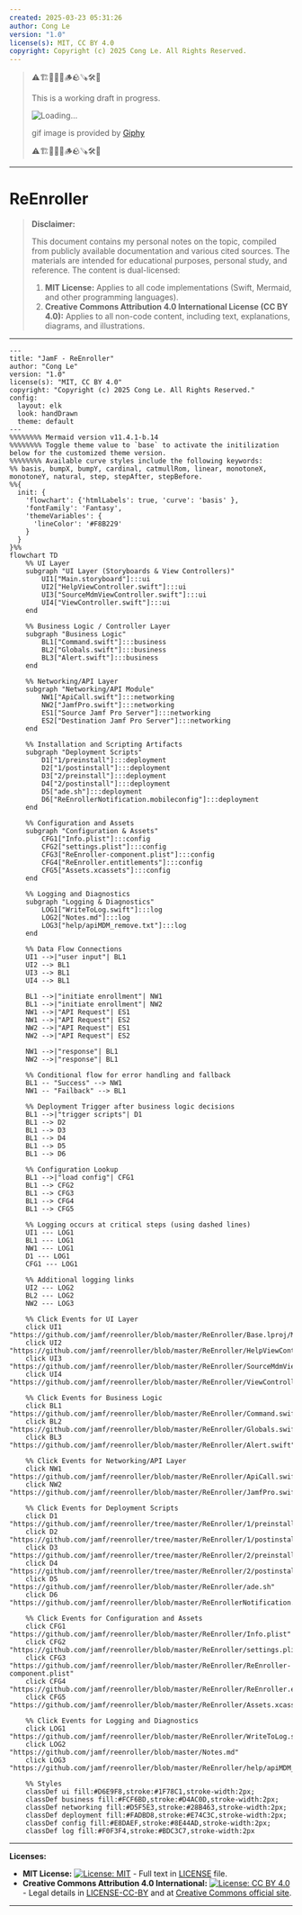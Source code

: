 ```yaml
---
created: 2025-03-23 05:31:26
author: Cong Le
version: "1.0"
license(s): MIT, CC BY 4.0
copyright: Copyright (c) 2025 Cong Le. All Rights Reserved.
---
```


> ⚠️🏗️🚧🦺🧱🪵🪨🪚🛠️👷
> 
> This is a working draft in progress.
> 
> ![Loading...](https://media3.giphy.com/media/v1.Y2lkPTc5MGI3NjExeGNsOXdrYjc0ZWFteWI4eGx5anAzaW5iZjRmd3F4NGpueTVudHFjNSZlcD12MV9pbnRlcm5hbF9naWZfYnlfaWQmY3Q9Zw/ZO9b1ntYVJmjZlsWlm/giphy.gif)
> 
> gif image is provided by [Giphy](https://giphy.com)
> 
> ⚠️🏗️🚧🦺🧱🪵🪨🪚🛠️👷

----



# ReEnroller
> **Disclaimer:**
>
> This document contains my personal notes on the topic,
> compiled from publicly available documentation and various cited sources.
> The materials are intended for educational purposes, personal study, and reference.
> The content is dual-licensed:
> 1. **MIT License:** Applies to all code implementations (Swift, Mermaid, and other programming languages).
> 2. **Creative Commons Attribution 4.0 International License (CC BY 4.0):** Applies to all non-code content, including text, explanations, diagrams, and illustrations.
---


```mermaid
---
title: "JamF - ReEnroller"
author: "Cong Le"
version: "1.0"
license(s): "MIT, CC BY 4.0"
copyright: "Copyright (c) 2025 Cong Le. All Rights Reserved."
config:
  layout: elk
  look: handDrawn
  theme: default
---
%%%%%%%% Mermaid version v11.4.1-b.14
%%%%%%%% Toggle theme value to `base` to activate the initilization below for the customized theme version.
%%%%%%%% Available curve styles include the following keywords:
%% basis, bumpX, bumpY, cardinal, catmullRom, linear, monotoneX, monotoneY, natural, step, stepAfter, stepBefore.
%%{
  init: {
    'flowchart': {'htmlLabels': true, 'curve': 'basis' },
    'fontFamily': 'Fantasy',
    'themeVariables': {
      'lineColor': '#F8B229'
    }
  }
}%%
flowchart TD
    %% UI Layer
    subgraph "UI Layer (Storyboards & View Controllers)"
        UI1["Main.storyboard"]:::ui
        UI2["HelpViewController.swift"]:::ui
        UI3["SourceMdmViewController.swift"]:::ui
        UI4["ViewController.swift"]:::ui
    end

    %% Business Logic / Controller Layer
    subgraph "Business Logic"
        BL1["Command.swift"]:::business
        BL2["Globals.swift"]:::business
        BL3["Alert.swift"]:::business
    end

    %% Networking/API Layer
    subgraph "Networking/API Module"
        NW1["ApiCall.swift"]:::networking
        NW2["JamfPro.swift"]:::networking
        ES1["Source Jamf Pro Server"]:::networking
        ES2["Destination Jamf Pro Server"]:::networking
    end

    %% Installation and Scripting Artifacts
    subgraph "Deployment Scripts"
        D1["1/preinstall"]:::deployment
        D2["1/postinstall"]:::deployment
        D3["2/preinstall"]:::deployment
        D4["2/postinstall"]:::deployment
        D5["ade.sh"]:::deployment
        D6["ReEnrollerNotification.mobileconfig"]:::deployment
    end

    %% Configuration and Assets
    subgraph "Configuration & Assets"
        CFG1["Info.plist"]:::config
        CFG2["settings.plist"]:::config
        CFG3["ReEnroller-component.plist"]:::config
        CFG4["ReEnroller.entitlements"]:::config
        CFG5["Assets.xcassets"]:::config
    end

    %% Logging and Diagnostics
    subgraph "Logging & Diagnostics"
        LOG1["WriteToLog.swift"]:::log
        LOG2["Notes.md"]:::log
        LOG3["help/apiMDM_remove.txt"]:::log
    end

    %% Data Flow Connections
    UI1 -->|"user input"| BL1
    UI2 --> BL1
    UI3 --> BL1
    UI4 --> BL1

    BL1 -->|"initiate enrollment"| NW1
    BL1 -->|"initiate enrollment"| NW2
    NW1 -->|"API Request"| ES1
    NW1 -->|"API Request"| ES2
    NW2 -->|"API Request"| ES1
    NW2 -->|"API Request"| ES2

    NW1 -->|"response"| BL1
    NW2 -->|"response"| BL1

    %% Conditional flow for error handling and fallback
    BL1 -- "Success" --> NW1
    NW1 -- "Failback" --> BL1

    %% Deployment Trigger after business logic decisions
    BL1 -->|"trigger scripts"| D1
    BL1 --> D2
    BL1 --> D3
    BL1 --> D4
    BL1 --> D5
    BL1 --> D6

    %% Configuration Lookup
    BL1 -->|"load config"| CFG1
    BL1 --> CFG2
    BL1 --> CFG3
    BL1 --> CFG4
    BL1 --> CFG5

    %% Logging occurs at critical steps (using dashed lines)
    UI1 --- LOG1
    BL1 --- LOG1
    NW1 --- LOG1
    D1 --- LOG1
    CFG1 --- LOG1

    %% Additional logging links
    UI2 --- LOG2
    BL2 --- LOG2
    NW2 --- LOG3

    %% Click Events for UI Layer
    click UI1 "https://github.com/jamf/reenroller/blob/master/ReEnroller/Base.lproj/Main.storyboard"
    click UI2 "https://github.com/jamf/reenroller/blob/master/ReEnroller/HelpViewController.swift"
    click UI3 "https://github.com/jamf/reenroller/blob/master/ReEnroller/SourceMdmViewController.swift"
    click UI4 "https://github.com/jamf/reenroller/blob/master/ReEnroller/ViewController.swift"

    %% Click Events for Business Logic
    click BL1 "https://github.com/jamf/reenroller/blob/master/ReEnroller/Command.swift"
    click BL2 "https://github.com/jamf/reenroller/blob/master/ReEnroller/Globals.swift"
    click BL3 "https://github.com/jamf/reenroller/blob/master/ReEnroller/Alert.swift"

    %% Click Events for Networking/API Layer
    click NW1 "https://github.com/jamf/reenroller/blob/master/ReEnroller/ApiCall.swift"
    click NW2 "https://github.com/jamf/reenroller/blob/master/ReEnroller/JamfPro.swift"

    %% Click Events for Deployment Scripts
    click D1 "https://github.com/jamf/reenroller/tree/master/ReEnroller/1/preinstall"
    click D2 "https://github.com/jamf/reenroller/tree/master/ReEnroller/1/postinstall"
    click D3 "https://github.com/jamf/reenroller/tree/master/ReEnroller/2/preinstall"
    click D4 "https://github.com/jamf/reenroller/tree/master/ReEnroller/2/postinstall"
    click D5 "https://github.com/jamf/reenroller/blob/master/ReEnroller/ade.sh"
    click D6 "https://github.com/jamf/reenroller/blob/master/ReEnrollerNotification.mobileconfig"

    %% Click Events for Configuration and Assets
    click CFG1 "https://github.com/jamf/reenroller/blob/master/ReEnroller/Info.plist"
    click CFG2 "https://github.com/jamf/reenroller/blob/master/ReEnroller/settings.plist"
    click CFG3 "https://github.com/jamf/reenroller/blob/master/ReEnroller/ReEnroller-component.plist"
    click CFG4 "https://github.com/jamf/reenroller/blob/master/ReEnroller/ReEnroller.entitlements"
    click CFG5 "https://github.com/jamf/reenroller/blob/master/ReEnroller/Assets.xcassets"

    %% Click Events for Logging and Diagnostics
    click LOG1 "https://github.com/jamf/reenroller/blob/master/ReEnroller/WriteToLog.swift"
    click LOG2 "https://github.com/jamf/reenroller/blob/master/Notes.md"
    click LOG3 "https://github.com/jamf/reenroller/blob/master/ReEnroller/help/apiMDM_remove.txt"

    %% Styles
    classDef ui fill:#D6E9F8,stroke:#1F78C1,stroke-width:2px;
    classDef business fill:#FCF6BD,stroke:#D4AC0D,stroke-width:2px;
    classDef networking fill:#D5F5E3,stroke:#28B463,stroke-width:2px;
    classDef deployment fill:#FADBD8,stroke:#E74C3C,stroke-width:2px;
    classDef config fill:#E8DAEF,stroke:#8E44AD,stroke-width:2px;
    classDef log fill:#F0F3F4,stroke:#BDC3C7,stroke-width:2px

```



---
**Licenses:**

- **MIT License:**  [![License: MIT](https://img.shields.io/badge/License-MIT-yellow.svg)](LICENSE) - Full text in [LICENSE](LICENSE) file.
- **Creative Commons Attribution 4.0 International:** [![License: CC BY 4.0](https://licensebuttons.net/l/by/4.0/88x31.png)](LICENSE-CC-BY) - Legal details in [LICENSE-CC-BY](LICENSE-CC-BY) and at [Creative Commons official site](http://creativecommons.org/licenses/by/4.0/).

---
